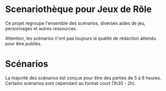 # Scenariothèque pour Jeux de Rôle

Ce projet regroupe l'ensemble des scénarios, diverses aides de jeu, personnages et autres ressources.

Attention, les scénarios n'ont pas toujours la qualité de rédaction attendu pour être publiés.

# Scénarios

La majorité des scénarios est conçue pour être des parties de 5 à 6 heures.
Certains scénarios sont cependant au format court (1h30 - 2h).

